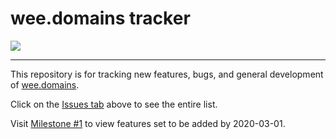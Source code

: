 # wee.domains tracker
[![](https://wee.domains/img/social-media-card.png)](https://wee.domains)

___

This repository is for tracking new features, bugs, and general development of [wee.domains](https://wee.domains).

Click on the [Issues tab](https://github.com/timbowhite/wee.domains-tracker/issues) above to see the entire list.

Visit [Milestone #1](https://github.com/timbowhite/wee.domains-tracker/milestone/1) to view features set to be added by 2020-03-01.
